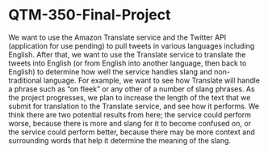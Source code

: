 # QTM-350-Final-Project
We want to use the Amazon Translate service and the Twitter API (application for use pending) to pull tweets in various languages including English. After that, we want to use the Translate service to translate the tweets into English (or from English into another language, then back to English) to determine how well the service handles slang and non-traditional language. For example, we want to see how Translate will handle a phrase such as “on fleek” or any other of a number of slang phrases. As the project progresses, we plan to increase the length of the text that we submit for translation to the Translate service, and see how it performs. We think there are two potential results from here; the service could perform worse, because there is more and slang for it to become confused on, or the service could perform better, because there may be more context and surrounding words that help it determine the meaning of the slang. 
